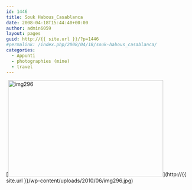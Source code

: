```yaml
---
id: 1446
title: Souk Habous_Casablanca
date: 2008-04-18T15:44:40+00:00
author: admin6059
layout: pages
guid: http://{{ site.url }}/?p=1446
#permalink: /index.php/2008/04/18/souk-habous_casablanca/
categories:
  - Appunti
  - photographies (mine)
  - travel
---
```

[<img class="aligncenter size-full wp-image-1445" title="img296" src="http://{{ site.url }}/wp-content/uploads/2010/06/img296.jpg" alt="img296" width="420" height="260" srcset="http://{{ site.url }}/wp-content/uploads/2010/06/img296.jpg 420w, http://{{ site.url }}/wp-content/uploads/2010/06/img296-300x186.jpg 300w" sizes="(max-width: 420px) 100vw, 420px" />](http://{{ site.url }}/wp-content/uploads/2010/06/img296.jpg)